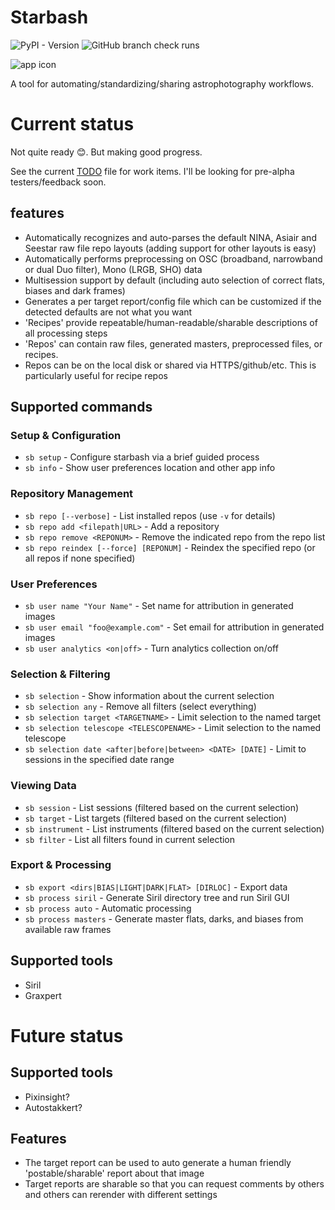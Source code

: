 # Starbash

![PyPI - Version](https://img.shields.io/pypi/v/starbash)
![GitHub branch check runs](https://img.shields.io/github/check-runs/geeksville/starbash/main)

 ![app icon](https://github.com/geeksville/starbash/blob/main/img/icon.png "Starbash: Astrophotography workflows simplified")

A tool for automating/standardizing/sharing astrophotography workflows.

# Current status

Not quite ready 😊.  But making good progress.

See the current [TODO](TODO.md) file for work items.  I'll be looking for pre-alpha testers/feedback soon.

## features

* Automatically recognizes and auto-parses the default NINA, Asiair and Seestar raw file repo layouts (adding support for other layouts is easy)
* Automatically performs preprocessing on OSC (broadband, narrowband or dual Duo filter), Mono (LRGB, SHO) data
* Multisession support by default (including auto selection of correct flats, biases and dark frames)
* Generates a per target report/config file which can be customized if the detected defaults are not what you want
* 'Recipes' provide repeatable/human-readable/sharable descriptions of all processing steps
* 'Repos' can contain raw files, generated masters, preprocessed files, or recipes.
* Repos can be on the local disk or shared via HTTPS/github/etc.  This is particularly useful for recipe repos

## Supported commands

### Setup & Configuration
- `sb setup` - Configure starbash via a brief guided process
- `sb info` - Show user preferences location and other app info

### Repository Management
- `sb repo [--verbose]` - List installed repos (use `-v` for details)
- `sb repo add <filepath|URL>` - Add a repository
- `sb repo remove <REPONUM>` - Remove the indicated repo from the repo list
- `sb repo reindex [--force] [REPONUM]` - Reindex the specified repo (or all repos if none specified)

### User Preferences
- `sb user name "Your Name"` - Set name for attribution in generated images
- `sb user email "foo@example.com"` - Set email for attribution in generated images
- `sb user analytics <on|off>` - Turn analytics collection on/off

### Selection & Filtering
- `sb selection` - Show information about the current selection
- `sb selection any` - Remove all filters (select everything)
- `sb selection target <TARGETNAME>` - Limit selection to the named target
- `sb selection telescope <TELESCOPENAME>` - Limit selection to the named telescope
- `sb selection date <after|before|between> <DATE> [DATE]` - Limit to sessions in the specified date range

### Viewing Data
- `sb session` - List sessions (filtered based on the current selection)
- `sb target` - List targets (filtered based on the current selection)
- `sb instrument` - List instruments (filtered based on the current selection)
- `sb filter` - List all filters found in current selection

### Export & Processing
- `sb export <dirs|BIAS|LIGHT|DARK|FLAT> [DIRLOC]` - Export data
- `sb process siril` - Generate Siril directory tree and run Siril GUI
- `sb process auto` - Automatic processing
- `sb process masters` - Generate master flats, darks, and biases from available raw frames

## Supported tools

* Siril
* Graxpert

# Future status

## Supported tools

* Pixinsight?
* Autostakkert?

## Features

* The target report can be used to auto generate a human friendly 'postable/sharable' report about that image
* Target reports are sharable so that you can request comments by others and others can rerender with different settings

